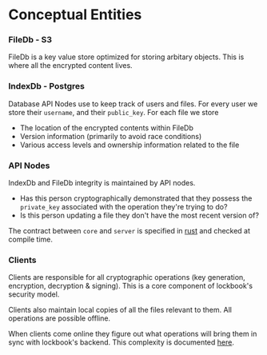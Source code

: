 # Conceptual Entities

### FileDb - S3

FileDb is a key value store optimized for storing arbitary objects. This is where all the encrypted content lives.

### IndexDb - Postgres

Database API Nodes use to keep track of users and files. For every user we store their `username`, and their `public_key`. For each file we store 

+ The location of the encrypted contents within FileDb
+ Version information (primarily to avoid race conditions)
+ Various access levels and ownership information related to the file

### API Nodes 

IndexDb and FileDb integrity is maintained by API nodes.

+ Has this person cryptographically demonstrated that they possess the `private_key` associated with the operation they're trying to do?
+ Is this person updating a file they don't have the most recent version of?

The contract between `core` and `server` is specified in [rust](https://github.com/lockbook/lockbook/blob/master/core/src/model/api.rs) and checked at compile time.

### Clients

Clients are responsible for all cryptographic operations (key generation, encryption, decryption & signing). This is a core component of lockbook's security model.

Clients also maintain local copies of all the files relevant to them. All operations are possible offline.

When clients come online they figure out what operations will bring them in sync with lockbook's backend. This complexity is documented [here](sync.md).
